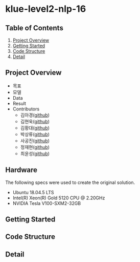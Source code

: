 # klue-level2-nlp-16

## Table of Contents
  1. [Project Overview](#Project-Overview)
  2. [Getting Started](#Getting-Started)
  3. [Code Structure](#Code-Structure)
  4. [Detail](#Detail)

## Project Overview
  * 목표
  * 모델
  * Data
  * Result
  * Contributors
    * 김아경([github](https://github.com/EP000))
    * 김현욱([github](https://github.com/powerwook))
    * 김황대([github](https://github.com/kimhwangdae))
    * 박상류([github](https://github.com/psrpsj))
    * 사공진([github](https://github.com/tkrhdwls))
    * 정재현([github](https://github.com/JHyunJung))
    * 최윤성([github](https://github.com/choi-yunsung))

## Hardware
The following specs were used to create the original solution.
- Ubuntu 18.04.5 LTS
- Intel(R) Xeon(R) Gold 5120 CPU @ 2.20GHz
- NVIDIA Tesla V100-SXM2-32GB

## Getting Started 

## Code Structure

## Detail



